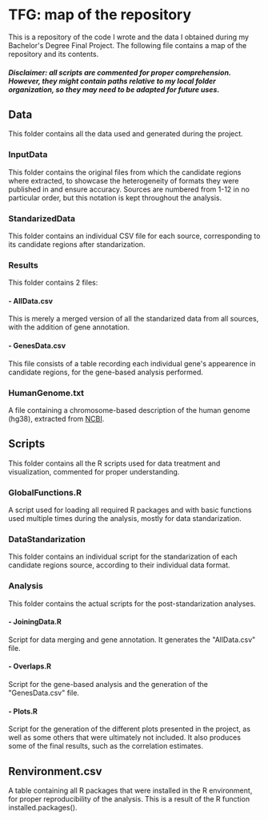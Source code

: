 # TFG: map of the repository
This is a repository of the code I wrote and the data I obtained during my Bachelor's Degree Final Project. The following file contains a map of the repository and its contents. 
##### Disclaimer: all scripts are commented for proper comprehension. However, they might contain paths relative to my local folder organization, so they may need to be adapted for future uses. 
## Data
This folder contains all the data used and generated during the project. 
### InputData
This folder contains the original files from which the candidate regions where extracted, to showcase the heterogeneity of formats they were published in and ensure accuracy. Sources are numbered from 1-12 in no particular order, but this notation is kept throughout the analysis.
### StandarizedData
This folder contains an individual CSV file for each source, corresponding to its candidate regions after standarization.
### Results
This folder contains 2 files: 
#### - AllData.csv
This is merely a merged version of all the standarized data from all sources, with the addition of gene annotation. 
#### - GenesData.csv
This file consists of a table recording each individual gene's appearence in candidate regions, for the gene-based analysis performed.
### HumanGenome.txt
A file containing a chromosome-based description of the human genome (hg38), extracted from [NCBI](https://www.ncbi.nlm.nih.gov/genome/?term=txid9606%5borgn%5d).
## Scripts
This folder contains all the R scripts used for data treatment and visualization, commented for proper understanding. 
### GlobalFunctions.R
A script used for loading all required R packages and with basic functions used multiple times during the analysis, mostly for data standarization. 
### DataStandarization
This folder contains an individual script for the standarization of each candidate regions source, according to their individual data format. 
### Analysis
This folder contains the actual scripts for the post-standarization analyses. 
#### - JoiningData.R
Script for data merging and gene annotation. It generates the "AllData.csv" file.
#### - Overlaps.R
Script for the gene-based analysis and the generation of the "GenesData.csv" file.
#### - Plots.R
Script for the generation of the different plots presented in the project, as well as some others that were ultimately not included. It also produces some of the final results, such as the correlation estimates. 
## Renvironment.csv
A table containing all R packages that were installed in the R environment, for proper reproducibility of the analysis. This is a result of the R function installed.packages(). 
